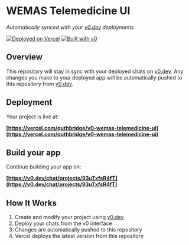 # WEMAS Telemedicine UI

*Automatically synced with your [v0.dev](https://v0.dev) deployments*

[![Deployed on Vercel](https://img.shields.io/badge/Deployed%20on-Vercel-black?style=for-the-badge&logo=vercel)](https://vercel.com/quthbridge/v0-wemas-telemedicine-ui)
[![Built with v0](https://img.shields.io/badge/Built%20with-v0.dev-black?style=for-the-badge)](https://v0.dev/chat/projects/93uTxfsR4fT)

## Overview

This repository will stay in sync with your deployed chats on [v0.dev](https://v0.dev).
Any changes you make to your deployed app will be automatically pushed to this repository from [v0.dev](https://v0.dev).

## Deployment

Your project is live at:

**[https://vercel.com/quthbridge/v0-wemas-telemedicine-ui](https://vercel.com/quthbridge/v0-wemas-telemedicine-ui)**

## Build your app

Continue building your app on:

**[https://v0.dev/chat/projects/93uTxfsR4fT](https://v0.dev/chat/projects/93uTxfsR4fT)**

## How It Works

1. Create and modify your project using [v0.dev](https://v0.dev)
2. Deploy your chats from the v0 interface
3. Changes are automatically pushed to this repository
4. Vercel deploys the latest version from this repository